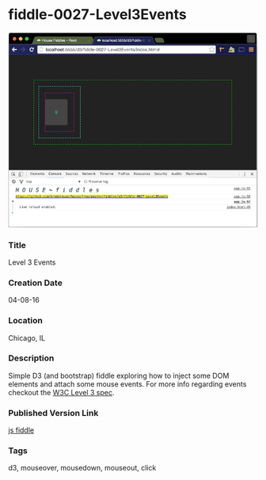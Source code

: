 fiddle-0027-Level3Events
======

![Screenshot](screenshot.png)


### Title

Level 3 Events


### Creation Date

04-08-16


### Location

Chicago, IL


### Description

Simple D3 (and bootstrap) fiddle exploring how to inject some DOM elements and attach
some mouse events.  For more info regarding events checkout the [W3C Level 3 spec](https://www.w3.org/TR/DOM-Level-3-Events).


### Published Version Link

[js fiddle](https://jsfiddle.net/bradyhouse/kda1ot6a/)


### Tags

d3, mouseover, mousedown, mouseout, click
